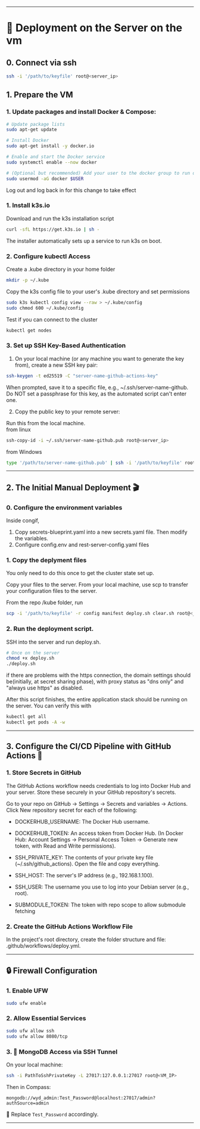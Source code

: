 
---

# 🚀 Deployment on the Server on the vm

## 0. Connect via ssh

```bash
ssh -i '/path/to/keyfile' root@<server_ip>
```

## 1. Prepare the VM

### 1. Update packages and install Docker & Compose:

```bash
# Update package lists
sudo apt-get update

# Install Docker
sudo apt-get install -y docker.io

# Enable and start the Docker service
sudo systemctl enable --now docker

# (Optional but recommended) Add your user to the docker group to run docker commands without sudo
sudo usermod -aG docker $USER
```
Log out and log back in for this change to take effect

### 1. Install k3s.io

Download and run the k3s installation script

```bash
curl -sfL https://get.k3s.io | sh -
```
The installer automatically sets up a service to run k3s on boot.

### 2. Configure kubectl Access

Create a .kube directory in your home folder
```bash
mkdir -p ~/.kube
```

Copy the k3s config file to your user's .kube directory and set permissions
```bash
sudo k3s kubectl config view --raw > ~/.kube/config
sudo chmod 600 ~/.kube/config
```

Test if you can connect to the cluster
```bash
kubectl get nodes
```

### 3. Set up SSH Key-Based Authentication
1. On your local machine (or any machine you want to generate the key from), create a new SSH key pair:

```bash
ssh-keygen -t ed25519 -C "server-name-github-actions-key"
```
  When prompted, save it to a specific file, e.g., ~/.ssh/server-name-github.\
  Do NOT set a passphrase for this key, as the automated script can't enter one.

2. Copy the public key to your remote server:

Run this from the local machine.\
from linux
```bash
ssh-copy-id -i ~/.ssh/server-name-github.pub root@<server_ip>
```
from Windows
```bash
type '/path/to/server-name-github.pub' | ssh -i '/path/to/keyfile' root@188.245.90.55 "cat >> .ssh/authorized_keys"
```
---

## 2. The Initial Manual Deployment 🎬

### 0. Configure the environment variables
Inside congif,
  1. Copy secrets-blueprint.yaml into a new secrets.yaml file. Then modify the variables.
  2. Configure config.env and rest-server-config.yaml files

### 1. Copy the deplyment files

You only need to do this once to get the cluster state set up.

Copy your files to the server. From your local machine, use scp to transfer your configuration files to the server.

From the repo /kube folder, run

```bash
scp -i '/path/to/keyfile' -r config manifest deploy.sh clear.sh root@<_server_ip>:~/
```
### 2. Run the deployment script. 

SSH into the server and run deploy.sh.

```bash
# Once on the server
chmod +x deploy.sh
./deploy.sh
```

if there are problems with the https connection, the domain settings should be(initially, at secret sharing phase), 
with proxy status as "dns only" and "always use https" as disabled.


After this script finishes, the entire application stack should be running on the server. You can verify this with 
```bash
kubectl get all
kubectl get pods -A -w
```

---
## 3. Configure the CI/CD Pipeline with GitHub Actions 🚀

### 1. Store Secrets in GitHub

The GitHub Actions workflow needs credentials to log into Docker Hub and your server. Store these securely in your GitHub repository's secrets.

Go to your repo on GitHub -> Settings -> Secrets and variables -> Actions.\
Click New repository secret for each of the following:

* DOCKERHUB_USERNAME: The Docker Hub username.

* DOCKERHUB_TOKEN: An access token from Docker Hub. (In Docker Hub: Account Settings -> Personal Access Token -> Generate new token, with Read and Write permissions).

 * SSH_PRIVATE_KEY: The contents of your private key file (~/.ssh/github_actions). Open the file and copy everything.

* SSH_HOST: The server's IP address (e.g., 192.168.1.100).

* SSH_USER: The username you use to log into your Debian server (e.g., root).

* SUBMODULE_TOKEN: The token with repo scope to allow submodule fetching

### 2. Create the GitHub Actions Workflow File
In the project's root directory, create the folder structure and file: .github/workflows/deploy.yml.

---





## 🔒 Firewall Configuration

### 1. Enable UFW

```bash
sudo ufw enable
```

### 2. Allow Essential Services

```bash
sudo ufw allow ssh
sudo ufw allow 8080/tcp
```

### 3. 📡 MongoDB Access via SSH Tunnel

On your local machine:

```bash
ssh -i PathToSshPrivateKey -L 27017:127.0.0.1:27017 root@<VM_IP>
```

Then in Compass:

```text
mongodb://wyd_admin:Test_Password@localhost:27017/admin?authSource=admin
```

🔐 Replace `Test_Password` accordingly.

---